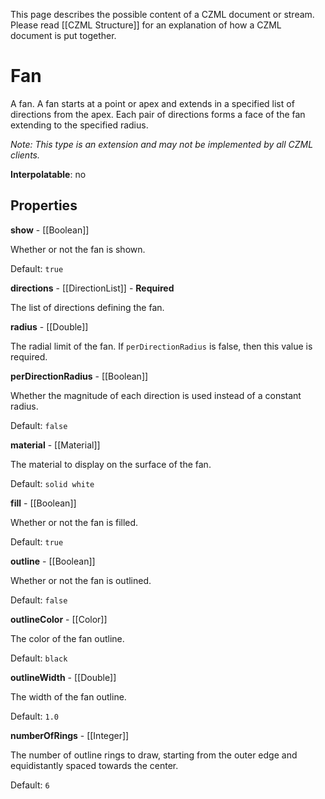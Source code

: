 This page describes the possible content of a CZML document or stream. Please read [[CZML Structure]] for an explanation of how a CZML document is put together.

# Fan

A fan. A fan starts at a point or apex and extends in a specified list of directions from the apex. Each pair of directions forms a face of the fan extending to the specified radius.

_Note: This type is an extension and may not be implemented by all CZML clients._

**Interpolatable**: no

## Properties

**show** - [[Boolean]]

Whether or not the fan is shown.

Default: `true`


**directions** - [[DirectionList]] - **Required**

The list of directions defining the fan.


**radius** - [[Double]]

The radial limit of the fan. If `perDirectionRadius` is false, then this value is required.


**perDirectionRadius** - [[Boolean]]

Whether the magnitude of each direction is used instead of a constant radius.

Default: `false`


**material** - [[Material]]

The material to display on the surface of the fan.

Default: `solid white`


**fill** - [[Boolean]]

Whether or not the fan is filled.

Default: `true`


**outline** - [[Boolean]]

Whether or not the fan is outlined.

Default: `false`


**outlineColor** - [[Color]]

The color of the fan outline.

Default: `black`


**outlineWidth** - [[Double]]

The width of the fan outline.

Default: `1.0`


**numberOfRings** - [[Integer]]

The number of outline rings to draw, starting from the outer edge and equidistantly spaced towards the center.

Default: `6`


